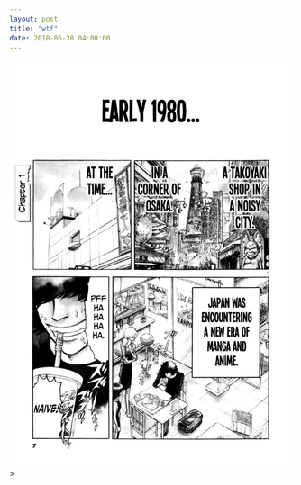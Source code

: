 ```yaml
---
layout: post
title: "wtf"
date: 2018-06-28 04:00:00
---
```

 <img src="/images/2.jpg" class="center">>

